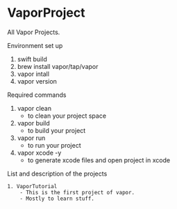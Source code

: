 # VaporProject
All Vapor Projects.

Environment set up

1. swift build
2. brew install vapor/tap/vapor
3. vapor intall
4. vapor version


Required commands

1. vapor clean
    - to clean your project space
2. vapor build
    - to build your project
3. vapor run
    - to run your project
4. vapor xcode -y
    - to generate xcode files and open project in xcode


List and description of the projects

    1. VaporTutorial
        - This is the first project of vapor.
        - Mostly to learn stuff.
